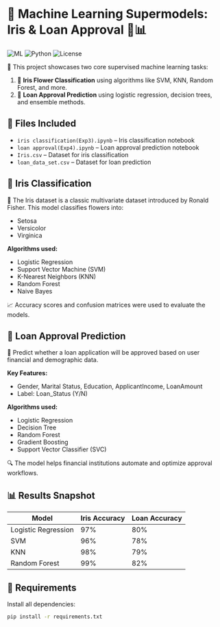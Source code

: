 # 🌟 Machine Learning Supermodels: Iris & Loan Approval 🧠📊

![ML](https://img.shields.io/badge/Machine%20Learning-Projects-blue)
![Python](https://img.shields.io/badge/Python-3.8+-yellow)
![License](https://img.shields.io/badge/License-MIT-green)

🎯 This project showcases two core supervised machine learning tasks:
1. 🌸 **Iris Flower Classification** using algorithms like SVM, KNN, Random Forest, and more.
2. 🏦 **Loan Approval Prediction** using logistic regression, decision trees, and ensemble methods.

## 📁 Files Included

- `iris classification(Exp3).ipynb` – Iris classification notebook
- `loan approval(Exp4).ipynb` – Loan approval prediction notebook
- `Iris.csv` – Dataset for iris classification
- `loan_data_set.csv` – Dataset for loan prediction


## 🌸 Iris Classification

🧪 The Iris dataset is a classic multivariate dataset introduced by Ronald Fisher. This model classifies flowers into:
- Setosa
- Versicolor
- Virginica

**Algorithms used:**
- Logistic Regression
- Support Vector Machine (SVM)
- K-Nearest Neighbors (KNN)
- Random Forest
- Naive Bayes

📈 Accuracy scores and confusion matrices were used to evaluate the models.

## 🏦 Loan Approval Prediction

💼 Predict whether a loan application will be approved based on user financial and demographic data.

**Key Features:**
- Gender, Marital Status, Education, ApplicantIncome, LoanAmount
- Label: Loan_Status (Y/N)

**Algorithms used:**
- Logistic Regression
- Decision Tree
- Random Forest
- Gradient Boosting
- Support Vector Classifier (SVC)

🔍 The model helps financial institutions automate and optimize approval workflows.

## 📊 Results Snapshot

| Model              | Iris Accuracy | Loan Accuracy |
|-------------------|---------------|----------------|
| Logistic Regression | 97%         | 80%            |
| SVM                 | 96%         | 78%            |
| KNN                 | 98%         | 79%            |
| Random Forest       | 99%         | 82%            |

## 📌 Requirements

Install all dependencies:

```bash
pip install -r requirements.txt

